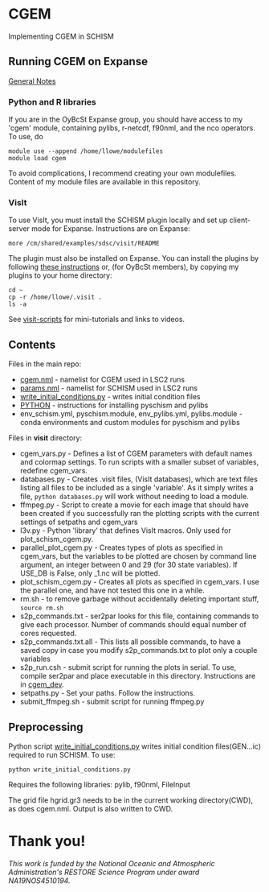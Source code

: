 # CGEM
Implementing CGEM in SCHISM

## Running CGEM on Expanse

[General Notes](cgem-dev.md)


### Python and R libraries

If you are in the OyBcSt Expanse group, you should have access to my 'cgem' module, containing pylibs, r-netcdf, f90nml, and the nco operators.  To use, do
```
module use --append /home/llowe/modulefiles
module load cgem
```

To avoid complications, I recommend creating your own modulefiles.  Content of my module files are available in this repository.

### VisIt

To use VisIt, you must install the SCHISM plugin locally and set up client-server mode for Expanse.  Instructions are on Expanse:
```
more /cm/shared/examples/sdsc/visit/README
```

The plugin must also be installed on Expanse.  You can install the plugins by following [these instructions](https://github.com/schism-dev/schism_visit_plugin/blob/master/install-expanse.md) or, (for OyBcSt members), by copying my plugins to your home directory:
```
cd ~
cp -r /home/llowe/.visit .
ls -a
```

See [visit-scripts](https://github.com/l3-hpc/visit-scripts/blob/main/README.md) for mini-tutorials and links to videos. 

## Contents
Files in the main repo:
- [cgem.nml](cgem.nml) - namelist for CGEM used in LSC2 runs
- [params.nml](params.nml) - namelist for SCHISM used in LSC2 runs
- [write_initial_conditions.py](write_initial_conditions.py) - writes initial condition files
- [PYTHON](PYTHON.MD) - instructions for installing pyschism and pylibs
- env_schism.yml, pyschism.module, env_pylibs.yml, pylibs.module - conda environments and custom modules for pyschism and pylibs

Files in **visit** directory:

- cgem_vars.py - Defines a list of CGEM parameters with default names and colormap settings.  To run scripts with a smaller subset of variables, redefine cgem_vars.
- databases.py - Creates .visit files, (VisIt databases), which are text files listing all files to be included as a single 'variable'.  As it simply writes a file, `python databases.py` will work without needing to load a module.
- ffmpeg.py - Script to create a movie for each image that should have been created if you successfully ran the plotting scripts with the current settings of setpaths and cgem_vars
- l3v.py - Python 'library' that defines VisIt macros.  Only used for plot_schism_cgem.py.
- parallel_plot_cgem.py - Creates types of plots as specified in cgem_vars, but the variables to be plotted are chosen by command line argument, an integer between 0 and 29 (for 30 state variables).  If USE_DB is False, only _1.nc will be plotted.
- plot_schism_cgem.py - Creates all plots as specified in cgem_vars.  I use the parallel one, and have not tested this one in a while.
- rm.sh - to remove garbage without accidentally deleting important stuff, `source rm.sh`
- s2p_commands.txt - ser2par looks for this file, containing commands to give each processor.  Number of commands should equal number of cores requested.
- s2p_commands.txt.all - This lists all possible commands, to have a saved copy in case you modify s2p_commands.txt to plot only a couple variables
- s2p_run.csh - submit script for running the plots in serial.  To use, compile ser2par and place executable in this directory.  Instructions are in [cgem_dev](cgem_dev.md).
- setpaths.py - Set your paths.  Follow the instructions.
- submit_ffmpeg.sh - submit script for running ffmpeg.py

## Preprocessing
Python script [write_initial_conditions.py](write_initial_conditions.py) writes initial condition files(GEN...ic) required to run SCHISM.  To use:
```
python write_initial_conditions.py
```
Requires the following libraries: pylib, f90nml, FileInput

The grid file hgrid.gr3 needs to be in the current working directory(CWD), as does cgem.nml.  Output is also written to CWD.

# Thank you!
*This work is funded by the National Oceanic and Atmospheric Administration's RESTORE Science Program under award NA19NOS4510194.*
